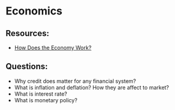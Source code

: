# Economics


## Resources:

* [How Does the Economy Work?](https://academy.binance.com/en/articles/how-does-the-economy-work)

## Questions:

* Why credit does matter for any financial system?
* What is inflation and deflation? How they are affect to market?
* What is interest rate?
* What is monetary policy?
